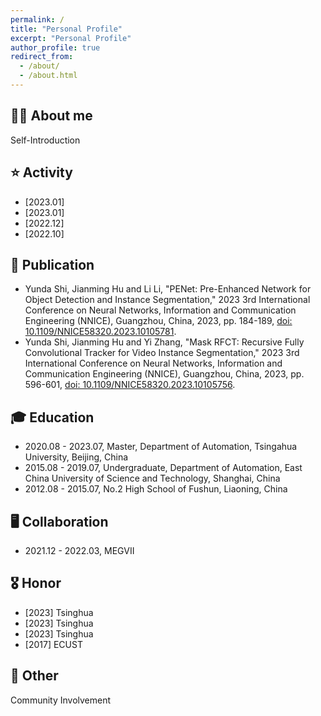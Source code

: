 ```yaml
---
permalink: /
title: "Personal Profile"
excerpt: "Personal Profile"
author_profile: true
redirect_from: 
  - /about/
  - /about.html
---
```


**👨‍🎓 About me**
------
Self-Introduction

**⭐️ Activity**
------
* [2023.01]
* [2023.01]
* [2022.12]
* [2022.10]

**📝 Publication**
------
* Yunda Shi, Jianming Hu and Li Li, "PENet: Pre-Enhanced Network for Object Detection and Instance Segmentation," 2023 3rd International Conference on Neural Networks, Information and Communication Engineering (NNICE), Guangzhou, China, 2023, pp. 184-189, [doi: 10.1109/NNICE58320.2023.10105781](https://ieeexplore.ieee.org/abstract/document/10105781).
* Yunda Shi, Jianming Hu and Yi Zhang, "Mask RFCT: Recursive Fully Convolutional Tracker for Video Instance Segmentation," 2023 3rd International Conference on Neural Networks, Information and Communication Engineering (NNICE), Guangzhou, China, 2023, pp. 596-601, [doi: 10.1109/NNICE58320.2023.10105756](https://ieeexplore.ieee.org/abstract/document/10105756).

**🎓 Education**
------
* 2020.08 - 2023.07, Master, Department of Automation, Tsingahua University, Beijing, China
* 2015.08 - 2019.07, Undergraduate, Department of Automation, East China University of Science and Technology, Shanghai, China
* 2012.08 - 2015.07, No.2 High School of Fushun, Liaoning, China

**🖥️ Collaboration**
------
* 2021.12 - 2022.03, MEGVII

**🎖️ Honor**
------
* [2023] Tsinghua
* [2023] Tsinghua
* [2023] Tsinghua
* [2017] ECUST


**🔋 Other**
------
Community Involvement

